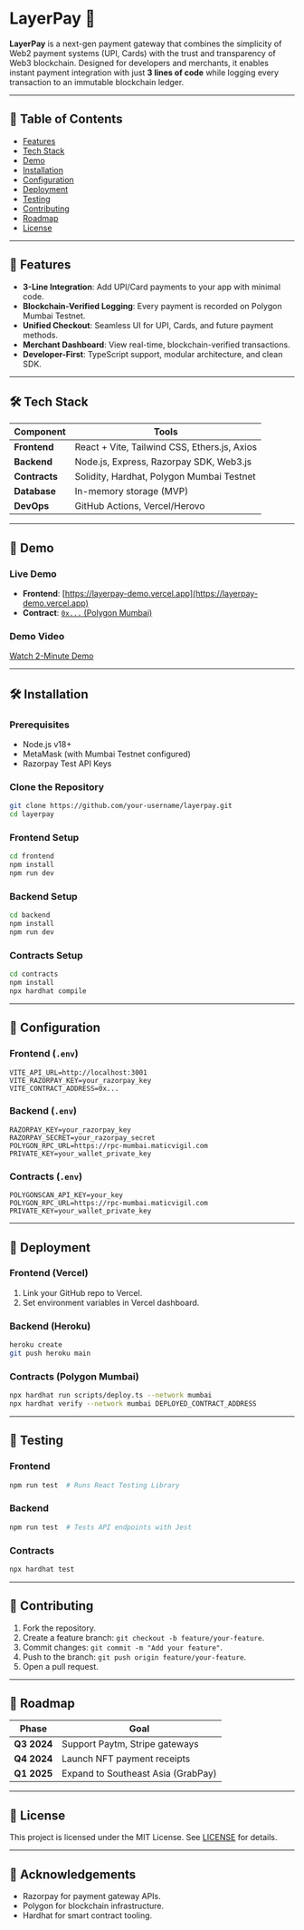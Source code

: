 
# LayerPay 🚀

**LayerPay** is a next-gen payment gateway that combines the simplicity of Web2 payment systems (UPI, Cards) with the trust and transparency of Web3 blockchain. Designed for developers and merchants, it enables instant payment integration with just **3 lines of code** while logging every transaction to an immutable blockchain ledger.

---

## 📌 Table of Contents
- [Features](#-features)
- [Tech Stack](#-tech-stack)
- [Demo](#-demo)
- [Installation](#-installation)
- [Configuration](#-configuration)
- [Deployment](#-deployment)
- [Testing](#-testing)
- [Contributing](#-contributing)
- [Roadmap](#-roadmap)
- [License](#-license)

---

## 🚀 Features

- **3-Line Integration**: Add UPI/Card payments to your app with minimal code.  
- **Blockchain-Verified Logging**: Every payment is recorded on Polygon Mumbai Testnet.  
- **Unified Checkout**: Seamless UI for UPI, Cards, and future payment methods.  
- **Merchant Dashboard**: View real-time, blockchain-verified transactions.  
- **Developer-First**: TypeScript support, modular architecture, and clean SDK.  

---

## 🛠 Tech Stack

| Component       | Tools                                                                 |
|-----------------|-----------------------------------------------------------------------|
| **Frontend**    | React + Vite, Tailwind CSS, Ethers.js, Axios                          |
| **Backend**     | Node.js, Express, Razorpay SDK, Web3.js                               |
| **Contracts**   | Solidity, Hardhat, Polygon Mumbai Testnet                            |
| **Database**    | In-memory storage (MVP)                                               |
| **DevOps**      | GitHub Actions, Vercel/Herovo                                         |

---

## 🎥 Demo

### Live Demo
- **Frontend**: [https://layerpay-demo.vercel.app](https://layerpay-demo.vercel.app)  
- **Contract**: [`0x...` (Polygon Mumbai)](https://mumbai.polygonscan.com/address/0x...)  

### Demo Video
[Watch 2-Minute Demo](https://youtu.be/...)  

---

## 🛠 Installation

### Prerequisites
- Node.js v18+
- MetaMask (with Mumbai Testnet configured)
- Razorpay Test API Keys

### Clone the Repository
```bash
git clone https://github.com/your-username/layerpay.git
cd layerpay
```

### Frontend Setup
```bash
cd frontend
npm install
npm run dev
```

### Backend Setup
```bash
cd backend
npm install
npm run dev
```

### Contracts Setup
```bash
cd contracts
npm install
npx hardhat compile
```

---

## 🔧 Configuration

### Frontend (`.env`)
```env
VITE_API_URL=http://localhost:3001
VITE_RAZORPAY_KEY=your_razorpay_key
VITE_CONTRACT_ADDRESS=0x...
```

### Backend (`.env`)
```env
RAZORPAY_KEY=your_razorpay_key
RAZORPAY_SECRET=your_razorpay_secret
POLYGON_RPC_URL=https://rpc-mumbai.maticvigil.com
PRIVATE_KEY=your_wallet_private_key
```

### Contracts (`.env`)
```env
POLYGONSCAN_API_KEY=your_key
POLYGON_RPC_URL=https://rpc-mumbai.maticvigil.com
PRIVATE_KEY=your_wallet_private_key
```

---

## 🚀 Deployment

### Frontend (Vercel)
1. Link your GitHub repo to Vercel.  
2. Set environment variables in Vercel dashboard.  

### Backend (Heroku)
```bash
heroku create
git push heroku main
```

### Contracts (Polygon Mumbai)
```bash
npx hardhat run scripts/deploy.ts --network mumbai
npx hardhat verify --network mumbai DEPLOYED_CONTRACT_ADDRESS
```

---

## 🧪 Testing

### Frontend
```bash
npm run test  # Runs React Testing Library
```

### Backend
```bash
npm run test  # Tests API endpoints with Jest
```

### Contracts
```bash
npx hardhat test
```

---

## 🤝 Contributing

1. Fork the repository.  
2. Create a feature branch: `git checkout -b feature/your-feature`.  
3. Commit changes: `git commit -m "Add your feature"`.  
4. Push to the branch: `git push origin feature/your-feature`.  
5. Open a pull request.  

---

## 📅 Roadmap

| Phase          | Goal                                      |
|----------------|-------------------------------------------|
| **Q3 2024**    | Support Paytm, Stripe gateways            |
| **Q4 2024**    | Launch NFT payment receipts               |
| **Q1 2025**    | Expand to Southeast Asia (GrabPay)        |

---

## 📜 License

This project is licensed under the MIT License. See [LICENSE](LICENSE) for details.

---

## 🙏 Acknowledgements

- Razorpay for payment gateway APIs.  
- Polygon for blockchain infrastructure.  
- Hardhat for smart contract tooling.  
